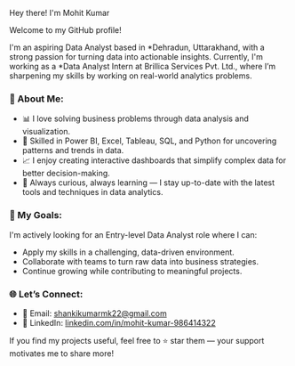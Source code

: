 Hey there! I'm Mohit Kumar

Welcome to my GitHub profile!

I'm an aspiring Data Analyst based in *Dehradun, Uttarakhand,
with a strong passion for turning data into actionable insights. Currently,
I'm working as a *Data Analyst Intern at Brillica Services Pvt. Ltd., 
where I’m sharpening my skills by working on real-world analytics problems.

### 🚀 About Me:
- 📊 I love solving business problems through data analysis and visualization.
- 🧰 Skilled in Power BI, Excel, Tableau, SQL, and Python for uncovering patterns and trends in data.
- 📈 I enjoy creating interactive dashboards that simplify complex data for better decision-making.
- 🧠 Always curious, always learning — I stay up-to-date with the latest tools and techniques in data analytics.

### 🎯 My Goals:
I'm actively looking for an Entry-level Data Analyst role where I can:
- Apply my skills in a challenging, data-driven environment.
- Collaborate with teams to turn raw data into business strategies.
- Continue growing while contributing to meaningful projects.

### 🌐 Let’s Connect:
- 📩 Email: [shankikumarmk22@gmail.com](mailto:shankikumarmk22@gmail.com)  
- 🔗 LinkedIn: [linkedin.com/in/mohit-kumar-986414322](https://www.linkedin.com/in/mohit-kumar-986414322)

If you find my projects useful, feel free to ⭐️ star them — your support motivates me to share more!
